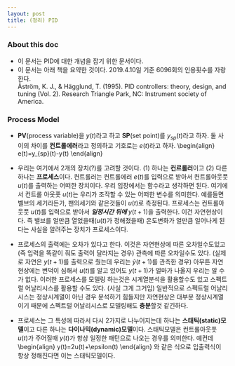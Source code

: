 ```yaml
---
layout: post
title: (정리) PID
---
```


### About this doc 
- 이 문서는 PID에 대한 개념을 잡기 위한 문서이다. 
- 이 문서는 아래 책을 요약한 것이다. 2019.4.10일 기준 6096회의 인용횟수를 자랑한다. <br/>
Åström, K. J., \& Hägglund, T. (1995). PID controllers: theory, design, and tuning (Vol. 2). Research Triangle Park, NC: Instrument society of America.

### Process Model 

- **PV**(process variable)을 $y(t)$라고 하고 **SP**(set point)를 $y_{sp}(t)$라고 하자. 둘 사이의 차이를 **컨트롤에러**라고 정의하고 기호로는 $e(t)$라고 하자.
\begin{align}
e(t)=y_{sp}(t)-y(t)
\end{align}

- 우리는 여기에서 2개의 장치(?)를 고려할 것이다. (1) 하나는 **컨르롤러**이고 (2) 다른 하나는 **프로세스**이다. 컨트롤러는 컨트롤에러 $e(t)$를 입력으로 받아서 컨트롤아웃풋 $u(t)$를 출력하는 어떠한 장치이다. 우리 입장에서는 함수라고 생각하면 된다. 여기에서 컨트롤 아웃풋 $u(t)$는 우리가 조작할 수 있는 어떠한 변수를 의미한다. 예를들면 벨브의 세기라든가, 팬의세기와 같은것들이 $u(t)$로 측정된다.  프로세스는 컨트롤아웃풋 $u(t)$를 입력으로 받아서 ***일정시간 뒤에*** $y(t+1)$을 출력한다. 이건 자연현상이다. 즉 밸브를 얼만큼 열었을때($u(t)$가 정해졌을때) 온도변화가 얼만큼 일어나게 된다는 사실을 알려주는 장치가 프로세스이다.  

- 프로세스의 출력에는 오차가 있다고 한다. 이것은 자연현상에 따른 오차일수도있고 (즉 입력을 똑같이 줘도 출력이 달라지는 경우) 관측에 따른 오차일수도 있다. (실제로 자연은 $y(t+1)$를 출력으로 줬는데 우리는 $\tilde y(t+1)$를 관측한 경우) 아무튼 자연현상에는 변덕이 심해서 $u(t)$를 알고 있어도 $y(t+1)$가 얼마가 나올지 우리는 알 수가 없다. 이러한 프로세스를 모델링 하는것은 시계열분석을 활용할수도 있고 스펙트럴 어날리시스를 활용할 수도 있다. (사실 그게 그거임) 일반적으로 스펙트럴 어날리시스는 정상시계열이 아닌 경우 분석하기 힘들지만 자연현상은 대부분 정상시계열이기 때문에 스펙트럴 어날리시스로 모델링해도 **충분**할것 같긴하다. 

- 프로세스는 그 특성에 따라서 다시 2가지로 나누어지는데 하나는 **스태틱(static)모델**이고 다른 하나는 **다이나믹(dynamic)모델**이다. 스태틱모델은 컨트롤아웃풋 $u(t)$가 주어질때 $y(t)$가 항상 일정한 패턴으로 나오는 경우를 의미한다. 예컨데 
\begin{align}
y(t)=2u(t)+\epsilon(t)
\end{align}
와 같은 식으로 입출력식이 항상 정해진다면 이는 스태틱모델이다. 
